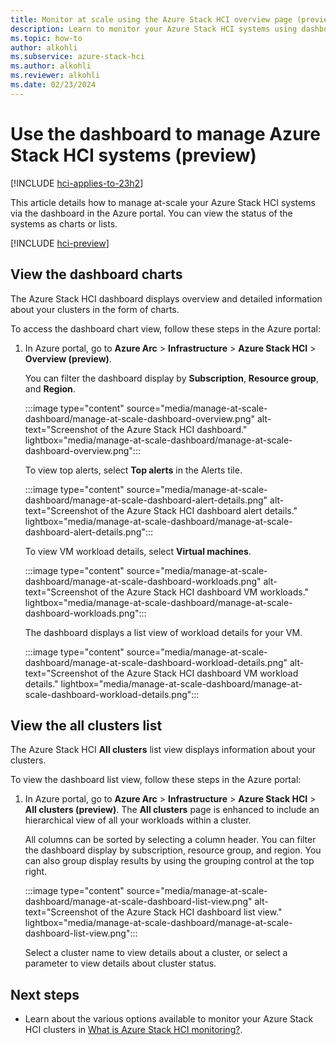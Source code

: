 ```yaml
---
title: Monitor at scale using the Azure Stack HCI overview page (preview)
description: Learn to monitor your Azure Stack HCI systems using dashboards in Azure portal. You can view the status of Azure Stack HCI systems as charts or lists (preview).
ms.topic: how-to
author: alkohli
ms.subservice: azure-stack-hci
ms.author: alkohli
ms.reviewer: alkohli
ms.date: 02/23/2024
---
```


# Use the dashboard to manage Azure Stack HCI systems (preview)

[!INCLUDE [hci-applies-to-23h2](../../includes/hci-applies-to-23h2.md)]



This article details how to manage at-scale your Azure Stack HCI systems via the dashboard in the Azure portal. You can view the status of the systems as charts or lists.

[!INCLUDE [hci-preview](../../includes/hci-preview.md)]

## View the dashboard charts

The Azure Stack HCI dashboard displays overview and detailed information about your clusters in the form of charts.

To access the dashboard chart view, follow these steps in the Azure portal:

1. In Azure portal, go to **Azure Arc** > **Infrastructure** > **Azure Stack HCI** > **Overview (preview)**.

   You can filter the dashboard display by **Subscription**, **Resource group**, and **Region**.

   :::image type="content" source="media/manage-at-scale-dashboard/manage-at-scale-dashboard-overview.png" alt-text="Screenshot of the Azure Stack HCI dashboard." lightbox="media/manage-at-scale-dashboard/manage-at-scale-dashboard-overview.png":::

   To view top alerts, select **Top alerts** in the Alerts tile.

   :::image type="content" source="media/manage-at-scale-dashboard/manage-at-scale-dashboard-alert-details.png" alt-text="Screenshot of the Azure Stack HCI dashboard alert details." lightbox="media/manage-at-scale-dashboard/manage-at-scale-dashboard-alert-details.png":::

   To view VM workload details, select **Virtual machines**.

   :::image type="content" source="media/manage-at-scale-dashboard/manage-at-scale-dashboard-workloads.png" alt-text="Screenshot of the Azure Stack HCI dashboard VM workloads." lightbox="media/manage-at-scale-dashboard/manage-at-scale-dashboard-workloads.png":::

   The dashboard displays a list view of workload details for your VM.

   :::image type="content" source="media/manage-at-scale-dashboard/manage-at-scale-dashboard-workload-details.png" alt-text="Screenshot of the Azure Stack HCI dashboard VM workload details." lightbox="media/manage-at-scale-dashboard/manage-at-scale-dashboard-workload-details.png":::

## View the all clusters list

The Azure Stack HCI **All clusters** list view displays information about your clusters.

To view the dashboard list view, follow these steps in the Azure portal:

1. In Azure portal, go to **Azure Arc** > **Infrastructure** > **Azure Stack HCI** > **All clusters (preview)**. The **All clusters** page is enhanced to include an hierarchical view of all your workloads within a cluster.

   All columns can be sorted by selecting a column header. You can filter the dashboard display by subscription, resource group, and region. You can also group display results by using the grouping control at the top right.

   :::image type="content" source="media/manage-at-scale-dashboard/manage-at-scale-dashboard-list-view.png" alt-text="Screenshot of the Azure Stack HCI dashboard list view." lightbox="media/manage-at-scale-dashboard/manage-at-scale-dashboard-list-view.png":::

   Select a cluster name to view details about a cluster, or select a parameter to view details about cluster status.

## Next steps

- Learn about the various options available to monitor your Azure Stack HCI clusters in [What is Azure Stack HCI monitoring?](../concepts/monitoring-overview.md).

